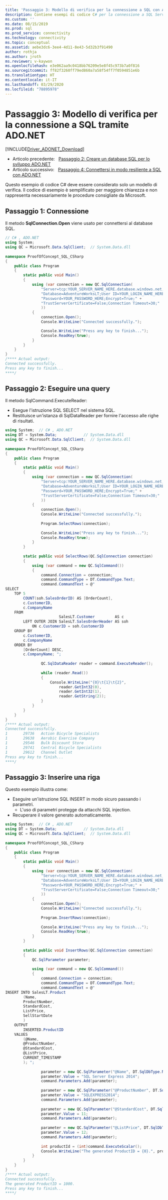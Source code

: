 ```yaml
---
title: 'Passaggio 3: Modello di verifica per la connessione a SQL con ADO.NET | Microsoft Docs'
description: Contiene esempi di codice C# per la connessione a SQL Server, l'esecuzione di una query e l'inserimento di una riga.
ms.custom: ''
ms.date: 08/15/2019
ms.prod: sql
ms.prod_service: connectivity
ms.technology: connectivity
ms.topic: conceptual
ms.assetid: aebe3dc6-3ee4-4d11-8e43-5d32b3f91490
author: rothja
ms.author: jroth
ms.reviewer: v-kaywon
ms.openlocfilehash: e3e062aa9c0418bb76209e5e8f45c973b7a0f816
ms.sourcegitcommit: ff82f3260ff79ed860a7a58f54ff7f0594851e6b
ms.translationtype: HT
ms.contentlocale: it-IT
ms.lasthandoff: 03/29/2020
ms.locfileid: "78895978"
---
```

# <a name="step-3-proof-of-concept-connecting-to-sql-using-adonet"></a>Passaggio 3: Modello di verifica per la connessione a SQL tramite ADO.NET

[!INCLUDE[Driver_ADONET_Download](../../includes/driver_adonet_download.md)]

- Articolo precedente:&nbsp;&nbsp;&nbsp;[Passaggio 2: Creare un database SQL per lo sviluppo ADO.NET](step-2-create-sql-database-ado-net-development.md)  
- Articolo successivo:&nbsp;&nbsp;&nbsp;[Passaggio 4: Connettersi in modo resiliente a SQL con ADO.NET](step-4-connect-resiliently-sql-ado-net.md)  

  
Questo esempio di codice C# deve essere considerato solo un modello di verifica. Il codice di esempio è semplificato per maggiore chiarezza e non rappresenta necessariamente le procedure consigliate da Microsoft.  
  
## <a name="step-1-connect"></a>Passaggio 1: Connessione
  
Il metodo **SqlConnection.Open** viene usato per connettersi al database SQL.  


```csharp
// C# , ADO.NET  
using System;
using QC = Microsoft.Data.SqlClient;  // System.Data.dll  
  
namespace ProofOfConcept_SQL_CSharp  
{  
    public class Program  
    {  
        static public void Main()  
        {  
            using (var connection = new QC.SqlConnection(  
                "Server=tcp:YOUR_SERVER_NAME_HERE.database.windows.net,1433;" +
                "Database=AdventureWorksLT;User ID=YOUR_LOGIN_NAME_HERE;" +
                "Password=YOUR_PASSWORD_HERE;Encrypt=True;" +
                "TrustServerCertificate=False;Connection Timeout=30;"  
                ))  
            {  
                connection.Open();  
                Console.WriteLine("Connected successfully.");  

                Console.WriteLine("Press any key to finish...");  
                Console.ReadKey(true);  
            }  
        }  
    }  
}  
/**** Actual output:  
Connected successfully.  
Press any key to finish...  
****/  
```  


## <a name="step-2-execute-a-query"></a>Passaggio 2: Eseguire una query  
  
Il metodo SqlCommand.ExecuteReader:  
  
- Esegue l'istruzione SQL SELECT nel sistema SQL.  
- Restituisce un'istanza di SqlDataReader per fornire l'accesso alle righe di risultati.  
  
  
  
```csharp
using System;  // C# , ADO.NET  
using DT = System.Data;            // System.Data.dll  
using QC = Microsoft.Data.SqlClient;  // System.Data.dll  
  
namespace ProofOfConcept_SQL_CSharp  
{  
    public class Program  
    {  
        static public void Main()  
        {  
            using (var connection = new QC.SqlConnection(  
                "Server=tcp:YOUR_SERVER_NAME_HERE.database.windows.net,1433;" +
                "Database=AdventureWorksLT;User ID=YOUR_LOGIN_NAME_HERE;" +
                "Password=YOUR_PASSWORD_HERE;Encrypt=True;" +
                "TrustServerCertificate=False;Connection Timeout=30;"  
                ))  
            {  
                connection.Open();  
                Console.WriteLine("Connected successfully.");  
  
                Program.SelectRows(connection);  
  
                Console.WriteLine("Press any key to finish...");  
                Console.ReadKey(true);  
            }  
        }  
  
        static public void SelectRows(QC.SqlConnection connection)  
        {  
            using (var command = new QC.SqlCommand())  
            {  
                command.Connection = connection;  
                command.CommandType = DT.CommandType.Text;  
                command.CommandText = @"  
SELECT  
    TOP 5  
        COUNT(soh.SalesOrderID) AS [OrderCount],  
        c.CustomerID,  
        c.CompanyName  
    FROM  
                        SalesLT.Customer         AS c  
        LEFT OUTER JOIN SalesLT.SalesOrderHeader AS soh  
            ON c.CustomerID = soh.CustomerID  
    GROUP BY  
        c.CustomerID,  
        c.CompanyName  
    ORDER BY  
        [OrderCount] DESC,  
        c.CompanyName; ";  
  
                QC.SqlDataReader reader = command.ExecuteReader();  
  
                while (reader.Read())  
                {  
                    Console.WriteLine("{0}\t{1}\t{2}",  
                        reader.GetInt32(0),  
                        reader.GetInt32(1),  
                        reader.GetString(2));  
                }  
            }  
        }  
    }  
}  
/**** Actual output:  
Connected successfully.  
1       29736   Action Bicycle Specialists  
1       29638   Aerobic Exercise Company  
1       29546   Bulk Discount Store  
1       29741   Central Bicycle Specialists  
1       29612   Channel Outlet  
Press any key to finish...  
****/  
```  
  
  
  
## <a name="step-3-insert-a-row"></a>Passaggio 3: Inserire una riga  
  
  
Questo esempio illustra come:  
  
- Eseguire un'istruzione SQL INSERT in modo sicuro passando i parametri.  
  - L'uso di parametri protegge da attacchi SQL injection.  
- Recuperare il valore generato automaticamente.  
  
  
  
```csharp
using System;  // C# , ADO.NET  
using DT = System.Data;            // System.Data.dll  
using QC = Microsoft.Data.SqlClient;  // System.Data.dll  
  
namespace ProofOfConcept_SQL_CSharp  
{  
    public class Program  
    {  
        static public void Main()  
        {  
            using (var connection = new QC.SqlConnection(  
                "Server=tcp:YOUR_SERVER_NAME_HERE.database.windows.net,1433;" +
                "Database=AdventureWorksLT;User ID=YOUR_LOGIN_NAME_HERE;" +
                "Password=YOUR_PASSWORD_HERE;Encrypt=True;" +
                "TrustServerCertificate=False;Connection Timeout=30;"  
                ))  
            {  
                connection.Open();  
                Console.WriteLine("Connected successfully.");  
  
                Program.InsertRows(connection);  
  
                Console.WriteLine("Press any key to finish...");  
                Console.ReadKey(true);  
            }  
        }  
  
        static public void InsertRows(QC.SqlConnection connection)  
        {  
            QC.SqlParameter parameter;  
  
            using (var command = new QC.SqlCommand())  
            {  
                command.Connection = connection;  
                command.CommandType = DT.CommandType.Text;  
                command.CommandText = @"  
INSERT INTO SalesLT.Product  
        (Name,  
        ProductNumber,  
        StandardCost,  
        ListPrice,  
        SellStartDate  
        )  
    OUTPUT  
        INSERTED.ProductID  
    VALUES  
        (@Name,  
        @ProductNumber,  
        @StandardCost,  
        @ListPrice,  
        CURRENT_TIMESTAMP  
        ); ";  
  
                parameter = new QC.SqlParameter("@Name", DT.SqlDbType.NVarChar, 50);  
                parameter.Value = "SQL Server Express 2014";  
                command.Parameters.Add(parameter);  
  
                parameter = new QC.SqlParameter("@ProductNumber", DT.SqlDbType.NVarChar, 25);  
                parameter.Value = "SQLEXPRESS2014";  
                command.Parameters.Add(parameter);  
  
                parameter = new QC.SqlParameter("@StandardCost", DT.SqlDbType.Int);  
                parameter.Value = 11;  
                command.Parameters.Add(parameter);  
  
                parameter = new QC.SqlParameter("@ListPrice", DT.SqlDbType.Int);  
                parameter.Value = 12;  
                command.Parameters.Add(parameter);  
  
                int productId = (int)command.ExecuteScalar();  
                Console.WriteLine("The generated ProductID = {0}.", productId);  
            }  
        }  
    }  
}  
/**** Actual output:  
Connected successfully.  
The generated ProductID = 1000.  
Press any key to finish...  
****/  
```
